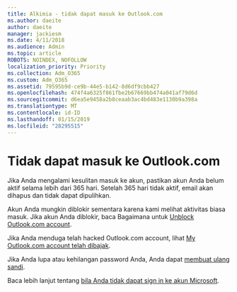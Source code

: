 ```yaml
---
title: Alkimia - tidak dapat masuk ke Outlook.com
ms.author: daeite
author: daeite
manager: jackiesm
ms.date: 4/11/2018
ms.audience: Admin
ms.topic: article
ROBOTS: NOINDEX, NOFOLLOW
localization_priority: Priority
ms.collection: Adm_O365
ms.custom: Adm_O365
ms.assetid: 79595b9d-ce9b-44e5-b142-8d6df9cbb427
ms.openlocfilehash: 474f4a6325f861fbe2b67669bb474a041af79d6d
ms.sourcegitcommit: d6ea5e9458a2b8ceaab3ac4bd483e1130b9a398a
ms.translationtype: MT
ms.contentlocale: id-ID
ms.lasthandoff: 01/15/2019
ms.locfileid: "28295515"
---
```

# <a name="cant-sign-in-to-outlookcom"></a>Tidak dapat masuk ke Outlook.com

Jika Anda mengalami kesulitan masuk ke akun, pastikan akun Anda belum aktif selama lebih dari 365 hari. Setelah 365 hari tidak aktif, email akan dihapus dan tidak dapat dipulihkan.
  
Akun Anda mungkin diblokir sementara karena kami melihat aktivitas biasa masuk. Jika akun Anda diblokir, baca Bagaimana untuk [Unblock Outlook.com account](https://support.office.com/article/f4ad2701-d166-4d8b-8a6a-9af2a1f8a4c4.aspx). 
  
Jika Anda menduga telah hacked Outlook.com account, lihat [My Outlook.com account telah dibajak](https://support.office.com/article/35993ac5-ac2f-494e-aacb-5232dda453d8.aspx).
  
Jika Anda lupa atau kehilangan password Anda, Anda dapat [membuat ulang sandi](https://go.microsoft.com/fwlink/p/?LinkID=242804).
  
Baca lebih lanjut tentang [bila Anda tidak dapat sign in ke akun Microsoft](https://go.microsoft.com/fwlink/p/?linkid=837479).
  

